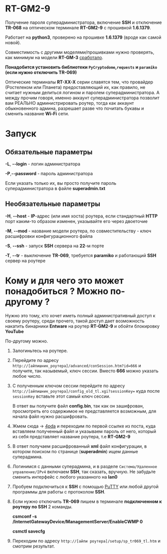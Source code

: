 # RT-GM2-9
Получение пароля суперадминистратора, включение <b>SSH</b> и отключение <b>TR-068</b> на оптическом терминале <b>RT-GM2-9</b> с прошивкой <b>1.6.1379</b>.

Работает на <b>python3</b>, проверено на прошивке <b>1.6.1379</b> (вроде как самой новой).

Совместимость с другими моделями/прошивками нужно проверять, как минимум на модели <b>RT-GM-3</b> [сработало](https://4pda.to/forum/index.php?showtopic=1033597&view=findpost&p=131973147).

<b>Понадобится установить библиотеки `PyCryptodome`,`requests` и `paramiko` (если нужно отключить TR-069)</b>

Оптические терминалы <b>RT-XX-X</b> серии славятся тем, что провайдер (Ростелеком или Планета) предоставляющий их, как правило, не считает нужным делиться логином и паролем суперадминистратора.
А между прочим говоря, именно аккаунт суперадминистратора позволит вам РЕАЛЬНО администрировать роутер, тогда как аккаунт обыкновенного админа, разрешает разве что почитать букавы и сменить название <b>Wi-Fi</b> сети.


<h1>Запуск</h1>
   <h2>Обязательные параметры</h2>
   <b>-L</b>, <b>--login</b> - логин администратора
   
   <b>-P</b>,<b>--password</b> - пароль администратора

   Если указать только их, вы просто получите пароль суперадминистратора в файле <b>superadmin.txt</b>

   <h2>Необязательные параметры</h2>
   <b>-H</b>, <b>--host</b> - <b>IP</b>-адрес (или имя хоста) роутера, если стандартный <b>HTTP</b> порт каким-то образом изменен, указывайте его через двоеточие
   
   <b>-M</b>, <b>--mod</b> - название модели роутера, по совместительству - ключ расшифровки конфигурационного файла
   
   <b>-S</b>, <b>--ssh</b> - запуск <b>SSH</b> сервера на <b>22</b>-м порте
   
   <b>-T</b>, <b>--tr</b> - выключение <b>TR-069</b>, требуется <b>paramiko</b> и работающий <b>SSH</b> сервер на роутере


<h1>Кому и для чего это может понадобиться ? Можно по-другому ?</h1>

Нужно это тому, кто хочет иметь полный административный доступ к своему роутеру, среди прочего, такой доступ дает возможность накатить бинарники <b>Entware</b> на роутер <b>RT-GM2-9</b> и обойти блокировку <b>YouTube</b>

По-другому можно.

1. Залогиньтесь на роутере.
2. Перейдите по адресу `http://[айпишник_роутера]/advanced/conSession.htm?id=666` и получите, так назывемый, ключ сессии. Вместо <b>666</b> можно указать любое число.
3. С полученным ключом сессии перейдите по адресу ` http://[айпишник_роутера]/config_old_tl.xgi?sessionKey=` куда после `sessionKey` вставьте этот самый ключ сессии.

   В ответ вы получите файл <b>config.bin</b>, так как он зашифрован, просмотреть его содержимое не представляется возможным, для начала файл нужно расшифровать.

4. Жмем сюда -> [4pda](https://4pda.to/forum/index.php?showtopic=1033597&st=1720#entry129238664) и переходим по первой ссылке из поста, куда вставляем полученный файл и указываем пароль от него, который из себя представляет название роутера, т.е <b>RT-GM2-9</b>
5. В ответ получаем расшифрованный <b>xml</b> файл конфигурации, в котором поиском по странице (<b>superadmin</b>) ищем данные суперадмина.
6. Логинимся с данными суперадмина, и в разделе `Система/Удаленное управление/IPv4` включаем <b>SSH</b>, так сказать, вручную. Не забудьте сменить интерфейс с любого указанного на <b>lan0</b>
7. Пробуем подключиться к <b>SSH</b> с помощью [PuTTY](https://www.putty.org/) или любой другой программы для работы с протоколом <b>SSH</b>.
8. Если нужно отключить <b>TR-069</b> пишем в терминале <b>подключенном к роутеру по SSH</b> 2 команды.

   <b>csmconf -s /InternetGatewayDevice/ManagementServer/EnableCWMP 0</b>
   
   <b>csmctl savecfg</b>

9. Переходим по адресу `http://[айпи роутера]/setup/sp_tr069_tl.htm` и смотрим результат.
